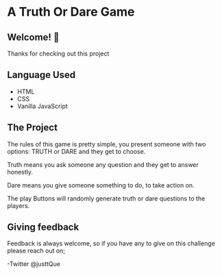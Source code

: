 # A Truth Or Dare Game

## Welcome! 👋

Thanks for checking out this project

## Language Used

- HTML
- CSS
- Vanilla JavaScript

## The Project
The rules of this game is pretty simple, you present someone with two options: TRUTH or DARE and they get to choose.

Truth means you ask someone any question and they get to answer honestly.

Dare means you give someone something to do, to take action on.

The play Buttons will randomly generate truth or dare questions to the players.

## Giving feedback

Feedback is always welcome, so if you have any to give on this challenge please reach out on; 

-Twitter @justtQue